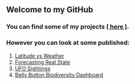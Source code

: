 ## Welcome to my GitHub

### You can find some of my projects [( here )](https://github.com/kioz-developer?tab=repositories).

### However you can look at some published:
1. [Latitude vs Weather](https://kioz-developer.github.io/web-design-challenge/) 
2. [Forecasting Real State](https://github.com/lamb-jack/RealEstateForecasting/blob/main/Real%20Estate%20Forecasting%20.pdf) 
3. [UFO Sightings]()
4. [Belly Button Biodiversity Dashboard](https://kioz-developer.github.io/plotly-challenge/)